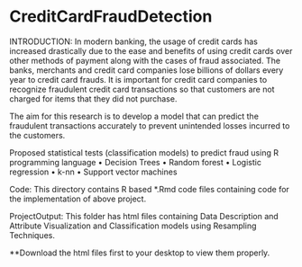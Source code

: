 # CreditCardFraudDetection

INTRODUCTION:
In modern banking, the usage of credit cards has increased drastically due to the ease and benefits of using credit cards over other methods of payment along with the cases of fraud associated. The banks, merchants and credit card companies lose billions of dollars every year to credit card frauds. It is important for credit card companies to recognize fraudulent credit card transactions so that customers are not charged for items that they did not purchase.

The aim for this research is to develop a model that can predict the fraudulent transactions accurately to prevent unintended losses incurred to the customers.

Proposed statistical tests (classification models) to predict fraud using R programming language
	•	Decision Trees
	•	Random forest
	•	Logistic regression
	•	k-nn
	•	Support vector machines


Code: This directory contains R based *.Rmd code files containing code for the implementation of above project.

ProjectOutput: This folder has html files containing Data Description and Attribute Visualization and Classification models using Resampling Techniques. 

**Download the html files first to your desktop to view them properly.
